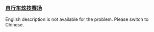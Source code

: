 ### [自行车炫技赛场](https://leetcode.com/problems/kplEvH)

English description is not available for the problem. Please switch to Chinese.
